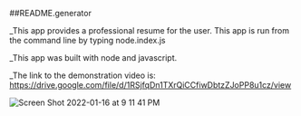 ##README.generator

_This app provides a professional resume for the user.  This app is run from the command line by typing     node.index.js

_This app was built with node and javascript.

_The link to the demonstration video is:    https://drive.google.com/file/d/1RSjfqDn1TXrQiCCfiwDbtzZJoPP8u1cz/view

![Screen Shot 2022-01-16 at 9 11 41 PM](https://user-images.githubusercontent.com/93175521/149702436-fa4f65b3-dd02-4098-b860-eb827abe7100.png)

